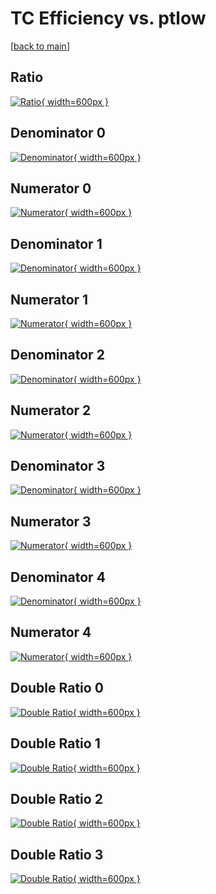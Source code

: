 # TC Efficiency vs. ptlow

[[back to main](./)]



## Ratio

[![Ratio](../mtv/var/TC_vtr_211_1_eff_ptlow.png){ width=600px }](../mtv/var/TC_vtr_211_1_eff_ptlow.pdf)

## Denominator 0

[![Denominator](../mtv/den/TC_vtr_211_1_eff_ptlow_den0.png){ width=600px }](../mtv/den/TC_vtr_211_1_eff_ptlow_den0.pdf)

## Numerator 0

[![Numerator](../mtv/num/TC_vtr_211_1_eff_ptlow_num0.png){ width=600px }](../mtv/num/TC_vtr_211_1_eff_ptlow_num0.pdf)

## Denominator 1

[![Denominator](../mtv/den/TC_vtr_211_1_eff_ptlow_den1.png){ width=600px }](../mtv/den/TC_vtr_211_1_eff_ptlow_den1.pdf)

## Numerator 1

[![Numerator](../mtv/num/TC_vtr_211_1_eff_ptlow_num1.png){ width=600px }](../mtv/num/TC_vtr_211_1_eff_ptlow_num1.pdf)

## Denominator 2

[![Denominator](../mtv/den/TC_vtr_211_1_eff_ptlow_den2.png){ width=600px }](../mtv/den/TC_vtr_211_1_eff_ptlow_den2.pdf)

## Numerator 2

[![Numerator](../mtv/num/TC_vtr_211_1_eff_ptlow_num2.png){ width=600px }](../mtv/num/TC_vtr_211_1_eff_ptlow_num2.pdf)

## Denominator 3

[![Denominator](../mtv/den/TC_vtr_211_1_eff_ptlow_den3.png){ width=600px }](../mtv/den/TC_vtr_211_1_eff_ptlow_den3.pdf)

## Numerator 3

[![Numerator](../mtv/num/TC_vtr_211_1_eff_ptlow_num3.png){ width=600px }](../mtv/num/TC_vtr_211_1_eff_ptlow_num3.pdf)

## Denominator 4

[![Denominator](../mtv/den/TC_vtr_211_1_eff_ptlow_den4.png){ width=600px }](../mtv/den/TC_vtr_211_1_eff_ptlow_den4.pdf)

## Numerator 4

[![Numerator](../mtv/num/TC_vtr_211_1_eff_ptlow_num4.png){ width=600px }](../mtv/num/TC_vtr_211_1_eff_ptlow_num4.pdf)

## Double Ratio 0

[![Double Ratio](../mtv/ratio/TC_vtr_211_1_eff_ptlow_ratio0.png){ width=600px }](../mtv/ratio/TC_vtr_211_1_eff_ptlow_ratio0.pdf)

## Double Ratio 1

[![Double Ratio](../mtv/ratio/TC_vtr_211_1_eff_ptlow_ratio1.png){ width=600px }](../mtv/ratio/TC_vtr_211_1_eff_ptlow_ratio1.pdf)

## Double Ratio 2

[![Double Ratio](../mtv/ratio/TC_vtr_211_1_eff_ptlow_ratio2.png){ width=600px }](../mtv/ratio/TC_vtr_211_1_eff_ptlow_ratio2.pdf)

## Double Ratio 3

[![Double Ratio](../mtv/ratio/TC_vtr_211_1_eff_ptlow_ratio3.png){ width=600px }](../mtv/ratio/TC_vtr_211_1_eff_ptlow_ratio3.pdf)

